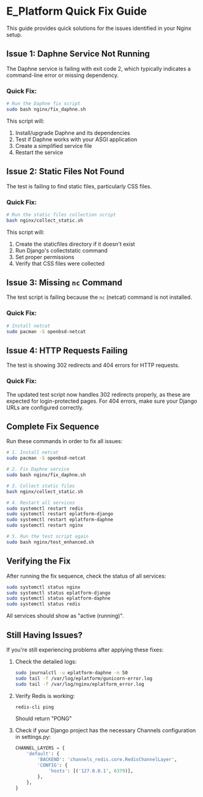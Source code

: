 # E_Platform Quick Fix Guide

This guide provides quick solutions for the issues identified in your Nginx setup.

## Issue 1: Daphne Service Not Running

The Daphne service is failing with exit code 2, which typically indicates a command-line error or missing dependency.

### Quick Fix:

```bash
# Run the Daphne fix script
sudo bash nginx/fix_daphne.sh
```

This script will:
1. Install/upgrade Daphne and its dependencies
2. Test if Daphne works with your ASGI application
3. Create a simplified service file
4. Restart the service

## Issue 2: Static Files Not Found

The test is failing to find static files, particularly CSS files.

### Quick Fix:

```bash
# Run the static files collection script
bash nginx/collect_static.sh
```

This script will:
1. Create the staticfiles directory if it doesn't exist
2. Run Django's collectstatic command
3. Set proper permissions
4. Verify that CSS files were collected

## Issue 3: Missing `nc` Command

The test script is failing because the `nc` (netcat) command is not installed.

### Quick Fix:

```bash
# Install netcat
sudo pacman -S openbsd-netcat
```

## Issue 4: HTTP Requests Failing

The test is showing 302 redirects and 404 errors for HTTP requests.

### Quick Fix:

The updated test script now handles 302 redirects properly, as these are expected for login-protected pages. For 404 errors, make sure your Django URLs are configured correctly.

## Complete Fix Sequence

Run these commands in order to fix all issues:

```bash
# 1. Install netcat
sudo pacman -S openbsd-netcat

# 2. Fix Daphne service
sudo bash nginx/fix_daphne.sh

# 3. Collect static files
bash nginx/collect_static.sh

# 4. Restart all services
sudo systemctl restart redis
sudo systemctl restart eplatform-django
sudo systemctl restart eplatform-daphne
sudo systemctl restart nginx

# 5. Run the test script again
sudo bash nginx/test_enhanced.sh
```

## Verifying the Fix

After running the fix sequence, check the status of all services:

```bash
sudo systemctl status nginx
sudo systemctl status eplatform-django
sudo systemctl status eplatform-daphne
sudo systemctl status redis
```

All services should show as "active (running)".

## Still Having Issues?

If you're still experiencing problems after applying these fixes:

1. Check the detailed logs:
   ```bash
   sudo journalctl -u eplatform-daphne -n 50
   sudo tail -f /var/log/eplatform/gunicorn-error.log
   sudo tail -f /var/log/nginx/eplatform_error.log
   ```

2. Verify Redis is working:
   ```bash
   redis-cli ping
   ```
   Should return "PONG"

3. Check if your Django project has the necessary Channels configuration in settings.py:
   ```python
   CHANNEL_LAYERS = {
       'default': {
           'BACKEND': 'channels_redis.core.RedisChannelLayer',
           'CONFIG': {
               'hosts': [('127.0.0.1', 6379)],
           },
       },
   }
   ```
